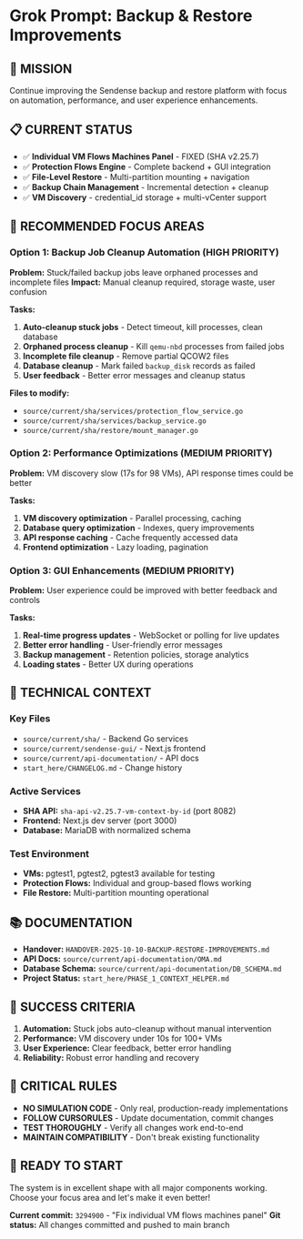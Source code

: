 # Grok Prompt: Backup & Restore Improvements

## 🎯 **MISSION**
Continue improving the Sendense backup and restore platform with focus on automation, performance, and user experience enhancements.

## 📋 **CURRENT STATUS**
- ✅ **Individual VM Flows Machines Panel** - FIXED (SHA v2.25.7)
- ✅ **Protection Flows Engine** - Complete backend + GUI integration
- ✅ **File-Level Restore** - Multi-partition mounting + navigation
- ✅ **Backup Chain Management** - Incremental detection + cleanup
- ✅ **VM Discovery** - credential_id storage + multi-vCenter support

## 🚀 **RECOMMENDED FOCUS AREAS**

### **Option 1: Backup Job Cleanup Automation** (HIGH PRIORITY)
**Problem:** Stuck/failed backup jobs leave orphaned processes and incomplete files
**Impact:** Manual cleanup required, storage waste, user confusion

**Tasks:**
1. **Auto-cleanup stuck jobs** - Detect timeout, kill processes, clean database
2. **Orphaned process cleanup** - Kill `qemu-nbd` processes from failed jobs
3. **Incomplete file cleanup** - Remove partial QCOW2 files
4. **Database cleanup** - Mark failed `backup_disk` records as failed
5. **User feedback** - Better error messages and cleanup status

**Files to modify:**
- `source/current/sha/services/protection_flow_service.go`
- `source/current/sha/services/backup_service.go`
- `source/current/sha/restore/mount_manager.go`

### **Option 2: Performance Optimizations** (MEDIUM PRIORITY)
**Problem:** VM discovery slow (17s for 98 VMs), API response times could be better

**Tasks:**
1. **VM discovery optimization** - Parallel processing, caching
2. **Database query optimization** - Indexes, query improvements
3. **API response caching** - Cache frequently accessed data
4. **Frontend optimization** - Lazy loading, pagination

### **Option 3: GUI Enhancements** (MEDIUM PRIORITY)
**Problem:** User experience could be improved with better feedback and controls

**Tasks:**
1. **Real-time progress updates** - WebSocket or polling for live updates
2. **Better error handling** - User-friendly error messages
3. **Backup management** - Retention policies, storage analytics
4. **Loading states** - Better UX during operations

## 🔧 **TECHNICAL CONTEXT**

### **Key Files**
- `source/current/sha/` - Backend Go services
- `source/current/sendense-gui/` - Next.js frontend
- `source/current/api-documentation/` - API docs
- `start_here/CHANGELOG.md` - Change history

### **Active Services**
- **SHA API:** `sha-api-v2.25.7-vm-context-by-id` (port 8082)
- **Frontend:** Next.js dev server (port 3000)
- **Database:** MariaDB with normalized schema

### **Test Environment**
- **VMs:** pgtest1, pgtest2, pgtest3 available for testing
- **Protection Flows:** Individual and group-based flows working
- **File Restore:** Multi-partition mounting operational

## 📚 **DOCUMENTATION**
- **Handover:** `HANDOVER-2025-10-10-BACKUP-RESTORE-IMPROVEMENTS.md`
- **API Docs:** `source/current/api-documentation/OMA.md`
- **Database Schema:** `source/current/api-documentation/DB_SCHEMA.md`
- **Project Status:** `start_here/PHASE_1_CONTEXT_HELPER.md`

## 🎯 **SUCCESS CRITERIA**
1. **Automation:** Stuck jobs auto-cleanup without manual intervention
2. **Performance:** VM discovery under 10s for 100+ VMs
3. **User Experience:** Clear feedback, better error handling
4. **Reliability:** Robust error handling and recovery

## 🚨 **CRITICAL RULES**
- **NO SIMULATION CODE** - Only real, production-ready implementations
- **FOLLOW CURSORULES** - Update documentation, commit changes
- **TEST THOROUGHLY** - Verify all changes work end-to-end
- **MAINTAIN COMPATIBILITY** - Don't break existing functionality

## 🎉 **READY TO START**
The system is in excellent shape with all major components working. Choose your focus area and let's make it even better!

**Current commit:** `3294900` - "Fix individual VM flows machines panel"
**Git status:** All changes committed and pushed to main branch
